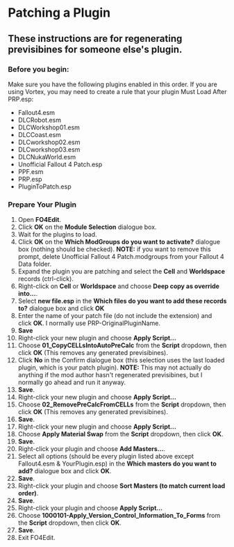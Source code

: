# Patching a Plugin

## These instructions are for regenerating previsibines for someone else's plugin. 

### Before you begin:

Make sure you have the following plugins enabled in this order. If you are using Vortex, you may need to create a rule that your plugin Must Load After PRP.esp:<br>
- Fallout4.esm
- DLCRobot.esm
- DLCWorkshop01.esm
- DLCCoast.esm
- DLCworkshop02.esm
- DLCworkshop03.esm
- DLCNukaWorld.esm
- Unofficial Fallout 4 Patch.esp
- PPF.esm
- PRP.esp
- PluginToPatch.esp

### Prepare Your Plugin

1) Open <b>FO4Edit</b>.
2) Click <b>OK</b> on the <b>Module Selection</b> dialogue box.
3) Wait for the plugins to load. 
4) Click <b>OK</b> on the <b>Which ModGroups do you want to activate?</b> dialogue box (nothing should be checked). <b>NOTE:</b> if you want to remove this prompt, delete Unofficial Fallout 4 Patch.modgroups from your Fallout 4 Data folder.
5) Expand the plugin you are patching and select the <b>Cell</b> and <b>Worldspace</b> records (ctrl-click).
6) Right-click on <b>Cell</b> or <b>Worldspace</b> and choose <b>Deep copy as override into...</b>.
7) Select <b>new file.esp</b> in the <b>Which files do you want to add these records to?</b> dialogue box and click <b>OK</b>
8) Enter the name of your patch file (do not include the extension) and click <b>OK</b>. I normally use PRP-OriginalPluginName.
9) <b>Save</b>
10) Right-click your new plugin and choose <b>Apply Script...</b>
11) Choose <b>01_CopyCELLsIntoAutoPreCalc</b> from the <b>Script</b> dropdown, then click <b>OK</b> (This removes any generated previsibines).
12) Click <b>No</b> in the Confirm dialogue box (this selection uses the last loaded plugin, which is your patch plugin). <b>NOTE:</b> This may not actually do anything if the mod author hasn't regenerated previsibines, but I normally go ahead and run it anyway.
13) <b>Save</b>.
14) Right-click your new plugin and choose <b>Apply Script...</b>
15) Choose <b>02_RemovePreCalcFromCELLs</b> from the <b>Script</b> dropdown, then click <b>OK</b> (This removes any generated previsibines). 
16) <b>Save</b>.
17) Right-click your new plugin and choose <b>Apply Script...</b>
18) Choose <b>Apply Material Swap</b> from the <b>Script</b> dropdown, then click <b>OK</b>.
19) <b>Save</b>.  
20) Right-click your plugin and choose <b>Add Masters...</b>.
21) Select all options (should be every plugin listed above except Fallout4.esm & YourPlugin.esp) in the <b>Which masters do you want to add?</b> dialogue box and click <b>OK</b>.
22) <b>Save</b>.
23) Right-click your plugin and choose <b>Sort Masters (to match current load order)</b>.
24) <b>Save</b>.
25) Right-click your plugin and choose <b>Apply Script...</b>
26) Choose <b>1000101-Apply_Version_Control_Information_To_Forms</b> from the <b>Script</b> dropdown, then click <b>OK</b>.
27) <b>Save</b>.
28) Exit FO4Edit.

